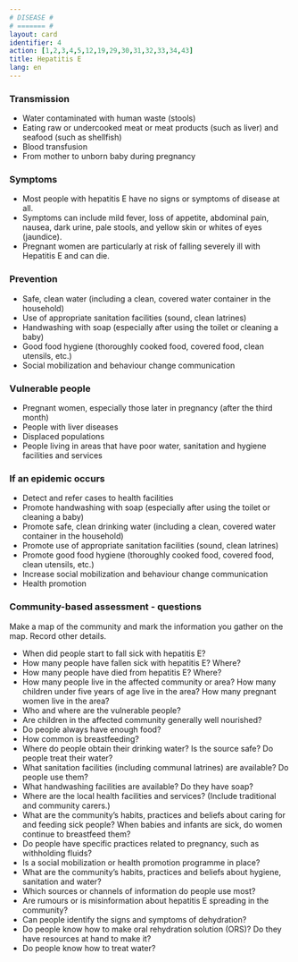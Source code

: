 ```yaml
---
# DISEASE #
# ======= #
layout: card
identifier: 4
action: [1,2,3,4,5,12,19,29,30,31,32,33,34,43]
title: Hepatitis E
lang: en
---
```


### Transmission

- Water contaminated with human waste (stools)
- Eating raw or undercooked meat or meat products (such as liver) and seafood (such as shellfish)
- Blood transfusion
- From mother to unborn baby during pregnancy

### Symptoms

- Most people with hepatitis E have no signs or symptoms of disease at all. 
- Symptoms can include mild fever, loss of appetite, abdominal pain, nausea, dark urine, pale stools, and yellow skin or whites of eyes (jaundice). 
- Pregnant women are particularly at risk of falling severely ill with Hepatitis E and can die. 

### Prevention

- Safe, clean water (including a clean, covered water container in the household)
- Use of appropriate sanitation facilities (sound, clean latrines)
- Handwashing with soap (especially after using the toilet or cleaning a baby)
- Good food hygiene (thoroughly cooked food, covered food, clean utensils, etc.) 
- Social mobilization and behaviour change communication

### Vulnerable people

- Pregnant women, especially those later in pregnancy (after the third month)
- People with liver diseases
- Displaced populations
- People living in areas that have poor water, sanitation and hygiene facilities and services

### If an epidemic occurs

- Detect and refer cases to health facilities
- Promote handwashing with soap (especially after using the toilet or cleaning a baby)
- Promote safe, clean drinking water (including a clean, covered water container in the household)
- Promote use of appropriate sanitation facilities (sound, clean latrines)
- Promote good food hygiene (thoroughly cooked food, covered food, clean utensils, etc.)
- Increase social mobilization and behaviour change communication
- Health promotion

### Community-based assessment - questions

Make a map of the community and mark the information you gather on the map. Record other details.
- When did people start to fall sick with hepatitis E? 
- How many people have fallen sick with hepatitis E? Where? 
- How many people have died from hepatitis E? Where? 
- How many people live in the affected community or area? How many children under five years of age live in the area? How many pregnant women live in the area?
- Who and where are the vulnerable people? 
- Are children in the affected community generally well nourished? 
- Do people always have enough food? 
- How common is breastfeeding? 
- Where do people obtain their drinking water? Is the source safe? Do people treat their water? 
-	What sanitation facilities (including communal latrines) are available? Do people use them? 
-	What handwashing facilities are available? Do they have soap? 
- Where are the local health facilities and services? (Include traditional and community carers.)
- What are the community’s habits, practices and beliefs about caring for and feeding sick people? When babies and infants are sick, do women continue to breastfeed them? 
- Do people have specific practices related to pregnancy, such as withholding fluids?
- Is a social mobilization or health promotion programme in place? 
- What are the community’s habits, practices and beliefs about hygiene, sanitation and water?
- Which sources or channels of information do people use most? 
- Are rumours or is misinformation about hepatitis E spreading in the community? 
-	Can people identify the signs and symptoms of dehydration?
-	Do people know how to make oral rehydration solution (ORS)? Do they have resources at hand to make it?
-	Do people know how to treat water?
